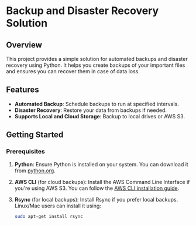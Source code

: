 # Backup and Disaster Recovery Solution

## Overview

This project provides a simple solution for automated backups and disaster recovery using Python. It helps you create backups of your important files and ensures you can recover them in case of data loss.

## Features

- **Automated Backup**: Schedule backups to run at specified intervals.
- **Disaster Recovery**: Restore your data from backups if needed.
- **Supports Local and Cloud Storage**: Backup to local drives or AWS S3.

## Getting Started

### Prerequisites

1. **Python**: Ensure Python is installed on your system. You can download it from [python.org](https://www.python.org/downloads/).

2. **AWS CLI** (for cloud backups): Install the AWS Command Line Interface if you're using AWS S3. You can follow the [AWS CLI installation guide](https://docs.aws.amazon.com/cli/latest/userguide/install-cliv2.html).

3. **Rsync** (for local backups): Install Rsync if you prefer local backups. Linux/Mac users can install it using:
   ```bash
   sudo apt-get install rsync
